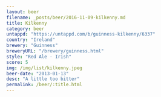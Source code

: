 ```yaml
---
layout: beer
filename: _posts/beer/2016-11-09-kilkenny.md
title: Kilkenny
category: beer
untappd: "https://untappd.com/b/guinness-kilkenny/6337"
country: "Ireland"
brewery: "Guinness"
breweryURL: "/brewery/guinness.html"
style: "Red Ale - Irish"
score: 5
img: /img/list/kilkenny.jpeg
beer-date: "2013-01-13"
desc: "A little too bitter"
permalink: /beer/:title.html
---
```

